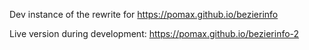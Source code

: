 Dev instance of the rewrite for https://pomax.github.io/bezierinfo

Live version during development: https://pomax.github.io/bezierinfo-2
